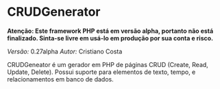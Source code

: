 CRUDGenerator
=============

**Atenção: Este framework PHP está em versão alpha, portanto não está finalizado. Sinta-se livre em usá-lo em produção por sua conta e risco.**

*Versão:* 0.27alpha
*Autor:* Cristiano Costa <cristiano at bernardescosta.com.br>

CRUDGeneator é um gerador em PHP de páginas CRUD (Create, Read, Update, Delete).
Possui suporte para elementos de texto, tempo, e relacionamentos em banco de dados.
